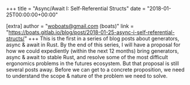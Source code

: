 +++
title = "Async/Await I: Self-Referential Structs"
date = "2018-01-25T00:00:00+00:00"

[extra]
author = "woboats@gmail.com (boats)"
link = "https://boats.gitlab.io/blog/post/2018-01-25-async-i-self-referential-structs/"
+++
This is the first in a series of blog posts about generators, async &amp; await in Rust. By the end of this series, I will have a proposal for how we could expediently (within the next 12 months) bring generators, async &amp; await to stable Rust, and resolve some of the most difficult ergonomics problems in the futures ecosystem.
But that proposal is still several posts away. Before we can get to a concrete proposition, we need to understand the scope &amp; nature of the problem we need to solve.